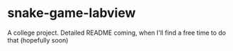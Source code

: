 # snake-game-labview

A college project. Detailed README coming, when I'll find a free time to do that (hopefully soon)
